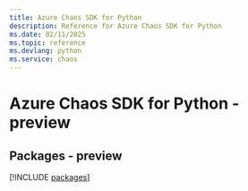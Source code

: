```yaml
---
title: Azure Chaos SDK for Python
description: Reference for Azure Chaos SDK for Python
ms.date: 02/11/2025
ms.topic: reference
ms.devlang: python
ms.service: chaos
---
```

# Azure Chaos SDK for Python - preview
## Packages - preview
[!INCLUDE [packages](chaos-index.md)]